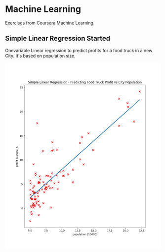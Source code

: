# Machine Learning

Exercises from Coursera Machine Learning

## Simple Linear Regression Started

Onevariable Linear regression to predict profits for a food truck in a new City. It's based on population size.


![screen 1](https://raw.githubusercontent.com/moraisaugusto/machineLearning/master/1.linearRegression/linearRegression-Result.png)
